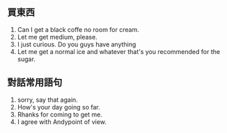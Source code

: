 ## 買東西
1. Can I get a black coffe no room for cream.
2. Let me get medium, please.
3. I just curious. Do you guys have anything 
4. Let me get a normal ice and whatever that's you recommended for the sugar.

## 對話常用語句
1. sorry, say that again.
2. How's your day going so far.
3. Rhanks for coming to get me.
4. I agree with Andypoint of view.